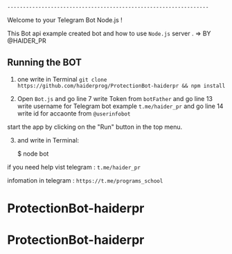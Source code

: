 
     
         
    ----------------------------------------------------------------- 


Welcome to your  Telegram Bot Node.js !

This Bot api  example created bot and  how to use `Node.js`  server . => BY @HAIDER_PR 

## Running the BOT 
1) one write in Terminal `git clone https://github.com/haiderprog/ProtectionBot-haiderpr && npm install`

2) Open `Bot.js` and  go line 7 write Token from `botFather` and go line 13 write username for Telegram bot example `t.me/haider_pr` and go line 14 write id for accaonte from `@userinfobot`

start the app by clicking on the "Run" button in the top menu.

3) and write in Terminal:

    $ node bot
    
if you need help vist telegram : `t.me/haider_pr`

infomation in telegram : `https://t.me/programs_school`
# ProtectionBot-haiderpr
# ProtectionBot-haiderpr
